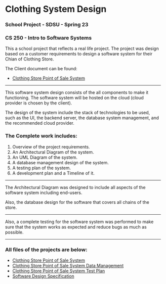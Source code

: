 # Clothing System Design

### School Project - SDSU - Spring 23 
### CS 250 - Intro to Software Systems

This a school project that reflects a real life project. 
The project was design based on a customer requirements to design a software system for their Chian of Clothing Store.

The Client document can be found:
- [Clothing Store Point of Sale System]()
-----

 This software system design consists of the all components to make it functioning. The software system will be hosted on the cloud (cloud provider is chosen by the client). 

 The design of the system include the stack of technologies to be used, such as the UI, the backend server, the database system management, and the recommended cloud provider. 


### The Complete work includes:
1. Overview of the project requirements.
2. An Architectural Diagram of the system.
3. An UML Diagram of the system.
4. A database management design of the system.
5. A testing plan of the system.
6. A development plan and a Timeline of it.

---
The Architectural Diagram was designed to include all aspects of the software system including end-users.

<!-- Include image link-->
[]() 



Also, the database design for the software that covers all chains of the store. 

<!-- Incude database image -->
[]()

---
Also, a complete testing for the software system was performed to make sure that the system works as expected and reduce bugs as much as possible.

---

### All files of the projects are below:
* [Clothing Store Point of Sale System]()
* [Clothing Store Point of Sale System Data Management]()
* [Clothing Store Point of Sale System Test Plan]()
* [Software Design Specification]()
